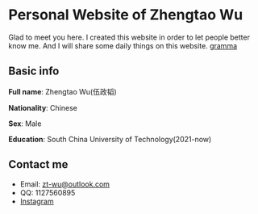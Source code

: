 # Personal Website of Zhengtao Wu

Glad to meet you here. I created this website in order to let people better know me. And I will share some daily things on this website.
[gramma](/docs/assets/L9980422.jpg)

## Basic info

  **Full name**: Zhengtao Wu(伍政韬)
  
  **Nationality**: Chinese
  
  **Sex**: Male
  
  **Education**: South China University of Technology(2021-now)

## Contact me

  * Email: zt-wu@outlook.com
  * QQ: 1127560895
  * <a href="https://www.instagram.com/zhengtao_wu/">Instagram
